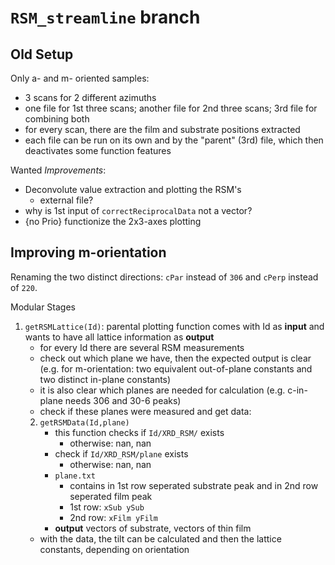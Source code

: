 # `RSM_streamline` branch
## Old Setup
Only a- and m- oriented samples:
- 3 scans for 2 different azimuths
- one file for 1st three scans; another file for 2nd three scans; 3rd file for combining both
- for every scan, there are the film and substrate positions extracted
- each file can be run on its own and by the "parent" (3rd) file, which then deactivates some function features

Wanted _Improvements_:
- Deconvolute value extraction and plotting the RSM's
    - external file?
- why is 1st input of `correctReciprocalData` not a vector?
- {no Prio} functionize the 2x3-axes plotting

## Improving m-orientation

Renaming the two distinct directions:
`cPar` instead of `306` and `cPerp` instead of `220`.

Modular Stages
1. `getRSMLattice(Id)`: parental plotting function comes with Id as **input** and wants to have all lattice information as **output**
    - for every Id there are several RSM measurements
    - check out which plane we have, then the expected output is clear (e.g. for m-orientation: two equivalent out-of-plane constants and two distinct in-plane constants)
    - it is also clear which planes are needed for calculation (e.g. c-in-plane needs 306 and 30-6 peaks)
    - check if these planes were measured and get data:
    2. `getRSMData(Id,plane)`
        - this function checks if `Id/XRD_RSM/` exists
            - otherwise: nan, nan
        - check if `Id/XRD_RSM/plane` exists
            - otherwise: nan, nan
        - `plane.txt`
            - contains in 1st row seperated substrate peak and in 2nd row seperated film peak
            - 1st row: `xSub ySub`
            - 2nd row: `xFilm yFilm`
        - **output** vectors of substrate, vectors of thin film
    - with the data, the tilt can be calculated and then the lattice constants, depending on orientation

